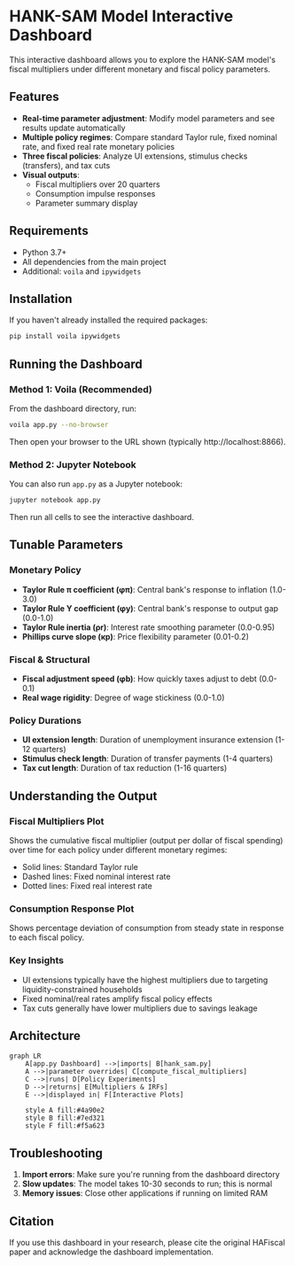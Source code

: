 # HANK-SAM Model Interactive Dashboard

This interactive dashboard allows you to explore the HANK-SAM model's fiscal multipliers under different monetary and fiscal policy parameters.

## Features

- **Real-time parameter adjustment**: Modify model parameters and see results update automatically
- **Multiple policy regimes**: Compare standard Taylor rule, fixed nominal rate, and fixed real rate monetary policies
- **Three fiscal policies**: Analyze UI extensions, stimulus checks (transfers), and tax cuts
- **Visual outputs**: 
  - Fiscal multipliers over 20 quarters
  - Consumption impulse responses
  - Parameter summary display

## Requirements

- Python 3.7+
- All dependencies from the main project
- Additional: `voila` and `ipywidgets`

## Installation

If you haven't already installed the required packages:

```bash
pip install voila ipywidgets
```

## Running the Dashboard

### Method 1: Voila (Recommended)

From the dashboard directory, run:

```bash
voila app.py --no-browser
```

Then open your browser to the URL shown (typically http://localhost:8866).

### Method 2: Jupyter Notebook

You can also run `app.py` as a Jupyter notebook:

```bash
jupyter notebook app.py
```

Then run all cells to see the interactive dashboard.

## Tunable Parameters

### Monetary Policy
- **Taylor Rule π coefficient (φπ)**: Central bank's response to inflation (1.0-3.0)
- **Taylor Rule Y coefficient (φy)**: Central bank's response to output gap (0.0-1.0)
- **Taylor Rule inertia (ρr)**: Interest rate smoothing parameter (0.0-0.95)
- **Phillips curve slope (κp)**: Price flexibility parameter (0.01-0.2)

### Fiscal & Structural
- **Fiscal adjustment speed (φb)**: How quickly taxes adjust to debt (0.0-0.1)
- **Real wage rigidity**: Degree of wage stickiness (0.0-1.0)

### Policy Durations
- **UI extension length**: Duration of unemployment insurance extension (1-12 quarters)
- **Stimulus check length**: Duration of transfer payments (1-4 quarters)
- **Tax cut length**: Duration of tax reduction (1-16 quarters)

## Understanding the Output

### Fiscal Multipliers Plot
Shows the cumulative fiscal multiplier (output per dollar of fiscal spending) over time for each policy under different monetary regimes:
- Solid lines: Standard Taylor rule
- Dashed lines: Fixed nominal interest rate
- Dotted lines: Fixed real interest rate

### Consumption Response Plot
Shows percentage deviation of consumption from steady state in response to each fiscal policy.

### Key Insights
- UI extensions typically have the highest multipliers due to targeting liquidity-constrained households
- Fixed nominal/real rates amplify fiscal policy effects
- Tax cuts generally have lower multipliers due to savings leakage

## Architecture

```mermaid
graph LR
    A[app.py Dashboard] -->|imports| B[hank_sam.py]
    A -->|parameter overrides| C[compute_fiscal_multipliers]
    C -->|runs| D[Policy Experiments]
    D -->|returns| E[Multipliers & IRFs]
    E -->|displayed in| F[Interactive Plots]
    
    style A fill:#4a90e2
    style B fill:#7ed321
    style F fill:#f5a623
```

## Troubleshooting

1. **Import errors**: Make sure you're running from the dashboard directory
2. **Slow updates**: The model takes 10-30 seconds to run; this is normal
3. **Memory issues**: Close other applications if running on limited RAM

## Citation

If you use this dashboard in your research, please cite the original HAFiscal paper and acknowledge the dashboard implementation. 